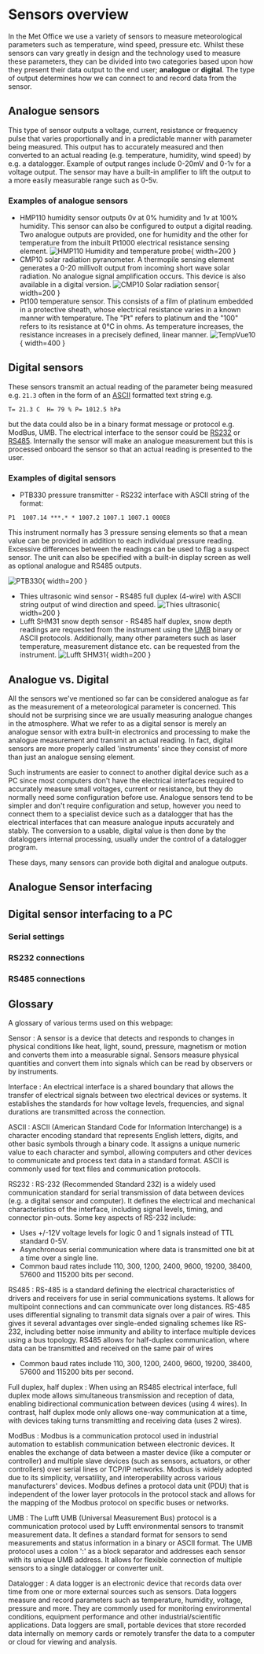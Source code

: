 
# Sensors overview

In the Met Office we use a variety of sensors to measure meteorological parameters such as temperature,
wind speed, pressure etc. Whilst these sensors can vary greatly in design and the technology used to measure
these parameters, they can be divided into two categories based upon how they present their data output to
the end user; **analogue** or **digital**. The type of output determines how we can connect to and record data
from the sensor.

## Analogue sensors

This type of sensor outputs a voltage, current, resistance or frequency pulse that varies proportionally and
in a predictable manner with parameter being measured. This output has to accurately measured and then
converted to an actual reading (e.g. temperature, humidity, wind speed) by e.g. a datalogger. Example of
output ranges include 0-20mV and 0-1v for a voltage output. The sensor may have a built-in amplifier to lift
the output to a more easily measurable range such as 0-5v.

### Examples of analogue sensors

* HMP110 humidity sensor outputs 0v at 0% humidity and 1v at 100% humidity. This sensor can also be configured
  to output a digital reading. Two analogue outputs are provided, one for humidity and the other for
  temperature from the inbuilt Pt1000 electrical resistance sensing element.
  ![HMP110 Humidity and temperature probe](HMP110.jpeg){ width=200 }
* CMP10 solar radiation pyranometer. A thermopile sensing element generates a 0-20 millivolt output from
  incoming short wave solar radiation. No analogue signal amplification occurs. This device is also available
  in a digital version.
  ![CMP10 Solar radiation sensor](CMP10.jpeg){ width=200 }
* Pt100 temperature sensor. This consists of a film of platinum embedded in a protective sheath, whose
  electrical resistance varies in a known manner with temperature. The "Pt" refers to platinum and the "100"
  refers to its resistance at 0°C in ohms. As temperature increases, the resistance increases in a precisely
  defined, linear manner.
  ![TempVue10](TempVue10.png){ width=400 }

## Digital sensors

These sensors transmit an actual reading of the parameter being measured e.g. `21.3` often in the form of
an [ASCII](#glossary) formatted text string e.g.

`T= 21.3 C  H= 79 % P= 1012.5 hPa`

but the data could also be in a binary format message or protocol e.g. ModBus, UMB. The electrical interface
to the sensor could be [RS232](#glossary) or [RS485](#glossary). Internally the sensor will make an analogue
measurement but this is processed onboard the sensor so that an actual reading is presented to the user.

### Examples of digital sensors

* PTB330 pressure transmitter - RS232 interface with ASCII string of the format:

`P1  1007.14 ***.* * 1007.2 1007.1 1007.1 000E8`

This instrument normally has 3 pressure sensing
elements so that a mean value can be provided in addition to each individual pressure reading. Excessive
differences between the readings can be used to flag a suspect sensor. The unit can also be specified with a
built-in display screen as well as optional analogue and RS485 outputs.

![PTB330](PTB330.jpeg){ width=200 }
* Thies ultrasonic wind sensor - RS485 full duplex (4-wire) with ASCII string output of wind direction and
  speed.
  ![Thies ultrasonic](thies_ultrasonic.jpeg){ width=200 }
* Lufft SHM31 snow depth sensor - RS485 half duplex, snow depth readings are requested from the instrument
  using the [UMB](#glossary) binary or ASCII protocols. Additionally, many other parameters such as laser
  temperature, measurement distance etc. can be requested from the instrument.
  ![Lufft SHM31](lufft_shm31.jpeg){ width=200 }

## Analogue vs. Digital

All the sensors we've mentioned so far can be considered analogue as far as the measurement of a
meteorological parameter is concerned. This should not be surprising since we are usually measuring analogue
changes in the atmosphere. What we refer to as a digital sensor is merely an analogue sensor with extra
built-in electronics and processing to make the analogue measurement and transmit an actual reading. In fact,
digital sensors are more properly called 'instruments' since they consist of more than just an analogue
sensing element.

Such instruments are easier to connect to another digital device such as a PC since most computers don't have
the electrical interfaces required to accurately measure small voltages, current or resistance, but they do
normally need some configuration before use. Analogue sensors tend to be simpler and don't require
configuration and setup, however you need to connect them to a specialist device such as a datalogger that has
the electrical interfaces that can measure analogue inputs accurately and stably. The conversion to a usable,
digital value is then done by the dataloggers internal processing, usually under the control of a datalogger
program.

These days, many sensors can provide both digital and analogue outputs.

## Analogue Sensor interfacing

## Digital sensor interfacing to a PC

### Serial settings

### RS232 connections

### RS485 connections

## Glossary

A glossary of various terms used on this webpage:

Sensor
: A sensor is a device that detects and responds to changes in physical conditions like heat, light, sound,
pressure, magnetism or motion and converts them into a measurable signal. Sensors measure physical quantities
and convert them into signals which can be read by observers or by instruments.

Interface
: An electrical interface is a shared boundary that allows the transfer of electrical signals between two
electrical devices or systems. It establishes the standards for how voltage levels, frequencies, and signal
durations are transmitted across the connection.

ASCII
: ASCII (American Standard Code for Information Interchange) is a character encoding standard that represents
English letters, digits, and other basic symbols through a binary code. It assigns a unique numeric value to
each character and symbol, allowing computers and other devices to communicate and process text data in a
standard format. ASCII is commonly used for text files and communication protocols.

RS232
: RS-232 (Recommended Standard 232) is a widely used communication standard for serial transmission of data
between devices (e.g. a digital sensor and computer). It defines the electrical and mechanical characteristics
of the interface, including signal levels, timing, and connector pin-outs.
Some key aspects of RS-232 include:
- Uses +/-12V voltage levels for logic 0 and 1 signals instead of TTL standard 0-5V.
- Asynchronous serial communication where data is transmitted one bit at a time over a single line.
- Common baud rates include 110, 300, 1200, 2400, 9600, 19200, 38400, 57600 and 115200 bits per second.

RS485
: RS-485 is a standard defining the electrical characteristics of drivers and receivers for use in serial
communications systems. It allows for multipoint connections and can communicate over long distances. RS-485
uses differential signaling to transmit data signals over a pair of wires. This gives it several advantages
over single-ended signaling schemes like RS-232, including better noise immunity and ability to interface
multiple devices using a bus topology. RS485 allows for half-duplex communication, where data can be
transmitted and received on the same pair of wires
- Common baud rates include 110, 300, 1200, 2400, 9600, 19200, 38400, 57600 and 115200 bits per second.

Full duplex, half duplex
: When using an RS485 electrical interface, full duplex mode allows simultaneous transmission and reception of
data, enabling bidirectional communication between devices (using 4 wires). In contrast, half duplex mode only
allows one-way communication at a time, with devices taking turns transmitting and receiving data (uses 2
wires).

ModBus
: Modbus is a communication protocol used in industrial automation to establish communication between
electronic devices. It enables the exchange of data between a master device (like a computer or controller)
and multiple slave devices (such as sensors, actuators, or other controllers) over serial lines or TCP/IP
networks. Modbus is widely adopted due to its simplicity, versatility, and interoperability across various
manufacturers' devices. Modbus defines a protocol data unit (PDU) that is independent of the lower layer
protocols in the protocol stack and allows for the mapping of the Modbus protocol on specific buses or
networks.

UMB
: The Lufft UMB (Universal Measurement Bus) protocol is a communication protocol used by Lufft environmental
sensors to transmit measurement data. It defines a standard format for sensors to send measurements and status
information in a binary or ASCII format. The UMB protocol uses a colon ':' as a block separator and addresses
each sensor with its unique UMB address. It allows for flexible connection of multiple sensors to a single
datalogger or converter unit.

Datalogger
: A data logger is an electronic device that records data over time from one or more external sources such as
sensors. Data loggers measure and record parameters such as temperature, humidity, voltage, pressure and more.
They are commonly used for monitoring environmental conditions, equipment performance and other
industrial/scientific applications. Data loggers are small, portable devices that store recorded data
internally on memory cards or remotely transfer the data to a computer or cloud for viewing and analysis.